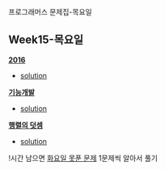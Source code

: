 프로그래머스 문제집-목요일


## Week15-목요일

[**2016**](https://programmers.co.kr/learn/courses/30/lessons/12901)

* [solution](https://github.com/BBBOMi/Algorithms-New/blob/master/week15/programmers/Main_12901.java)

[**기능개발**](https://programmers.co.kr/learn/courses/30/lessons/42586)

* [solution](https://github.com/BBBOMi/Algorithms-New/blob/master/week15/programmers/Main_42586.java)

[**행렬의 덧셈**](https://programmers.co.kr/learn/courses/30/lessons/12950)

* [solution](https://github.com/BBBOMi/Algorithms-New/blob/master/week15/programmers/Main_12950.java)

!시간 남으면 [화요일 못푼 문제](https://github.com/OneHundredMillionSalary/Algorithm/blob/master/week15/%EB%AC%B8%EC%A0%9C.md) 1문제씩 알아서 풀기

